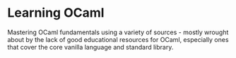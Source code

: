# Learning OCaml

Mastering OCaml fundamentals using a variety of sources - mostly wrought about by the lack of good educational resources for OCaml, especially ones that cover the
core vanilla language and standard library.